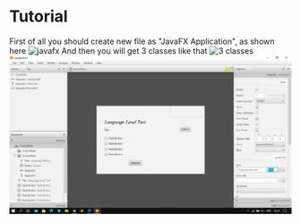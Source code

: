 # Tutorial
First of all you should create new file as "JavaFX Application", as shown here
![javafx](/TestApp/tutorialpics/first.png) And then you will get 3 classes like that
![3 classes](/TestApp/tutorialpics/second.png)
![it is how i started](src/sample/Images/starts.png)
